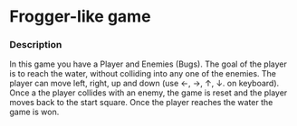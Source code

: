 Frogger-like game
===============================

### Description
In this game you have a Player and Enemies (Bugs). 
The goal of the player is to reach the water, without colliding into any one of the enemies. 
The player can move left, right, up and down (use ←, →, ↑, ↓. on keyboard).
Once a the player collides with an enemy, the game is reset and the player moves back to the start square. 
Once the player reaches the water the game is won.
